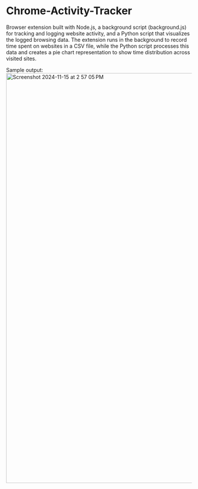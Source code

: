 # Chrome-Activity-Tracker

Browser extension built with Node.js, a background script (background.js) for tracking and logging website activity, and a Python script that visualizes the logged browsing data. The extension runs in the background to record time spent on websites in a CSV file, while the Python script processes this data and creates a pie chart representation to show time distribution across visited sites.

Sample output:
<img width="1112" alt="Screenshot 2024-11-15 at 2 57 05 PM" src="https://github.com/user-attachments/assets/7787e763-98bd-419c-89e2-70d098607f08">
